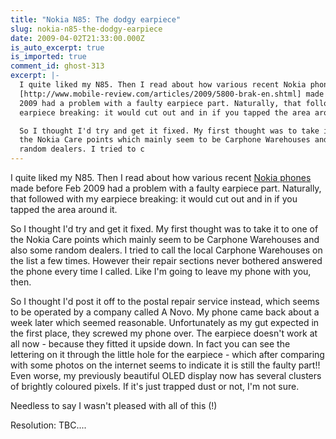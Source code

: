 ```yaml
---
title: "Nokia N85: The dodgy earpiece"
slug: nokia-n85-the-dodgy-earpiece
date: 2009-04-02T21:33:00.000Z
is_auto_excerpt: true
is_imported: true
comment_id: ghost-313
excerpt: |-
  I quite liked my N85. Then I read about how various recent Nokia phones
  [http://www.mobile-review.com/articles/2009/5800-brak-en.shtml] made before Feb
  2009 had a problem with a faulty earpiece part. Naturally, that followed with my
  earpiece breaking: it would cut out and in if you tapped the area around it.

  So I thought I'd try and get it fixed. My first thought was to take it to one of
  the Nokia Care points which mainly seem to be Carphone Warehouses and also some
  random dealers. I tried to c
---
```


I quite liked my N85. Then I read about how various recent
[Nokia phones](http://www.mobile-review.com/articles/2009/5800-brak-en.shtml)
made before Feb 2009 had a problem with a faulty earpiece part. Naturally, that
followed with my earpiece breaking: it would cut out and in if you tapped the
area around it.

So I thought I'd try and get it fixed. My first thought was to take it to one of
the Nokia Care points which mainly seem to be Carphone Warehouses and also some
random dealers. I tried to call the local Carphone Warehouses on the list a few
times. However their repair sections never bothered answered the phone every
time I called. Like I'm going to leave my phone with you, then.

So I thought I'd post it off to the postal repair service instead, which seems
to be operated by a company called A Novo. My phone came back about a week later
which seemed reasonable. Unfortunately as my gut expected in the first place,
they screwed my phone over. The earpiece doesn't work at all now - because they
fitted it upside down. In fact you can see the lettering on it through the
little hole for the earpiece - which after comparing with some photos on the
internet seems to indicate it is still the faulty part!! Even worse, my
previously beautiful OLED display now has several clusters of brightly coloured
pixels. If it's just trapped dust or not, I'm not sure.

Needless to say I wasn't pleased with all of this (!)

Resolution: TBC....
